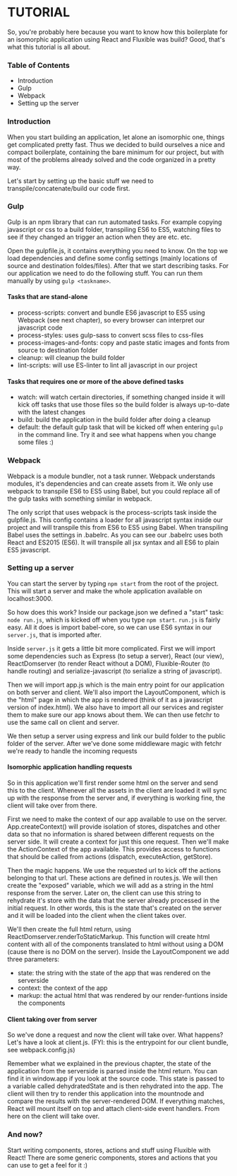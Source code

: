 # TUTORIAL #

So, you're probably here because you want to know how this boilerplate for an isomorphic application using React and Fluxible was build? Good, that's what this tutorial is all about.

### Table of Contents ###

* Introduction
* Gulp
* Webpack
* Setting up the server

### Introduction ###

When you start building an application, let alone an isomorphic one, things get complicated pretty fast. Thus we decided to build ourselves a nice and compact boilerplate, containing the bare minimum for our project, but with most of the problems already solved and the code organized in a pretty way.

Let's start by setting up the basic stuff we need to transpile/concatenate/build our code first.

### Gulp ###

Gulp is an npm library that can run automated tasks. For example copying javascript or css to a build folder, transpiling ES6 to ES5, watching files to see if they changed an trigger an action when they are etc. etc.

Open the gulpfile.js, it contains everything you need to know. On the top we load dependencies and define some config settings (mainly locations of source and destination foldes/files). After that we start describing tasks. For our application we need to do the following stuff. You can run them manually by using `gulp <taskname>`.

#### Tasks that are stand-alone ####
* process-scripts: convert and bundle ES6 javascript to ES5 using Webpack (see next chapter), so every browser can interpret our javascript code
* process-styles: uses gulp-sass to convert scss files to css-files
* process-images-and-fonts: copy and paste static images and fonts from source to destination folder
* cleanup: will cleanup the build folder
* lint-scripts: will use ES-linter to lint all javascript in our project

#### Tasks that requires one or more of the above defined tasks ####
* watch: will watch certain directories, if something changed inside it will kick off tasks that use those files so the build folder is always up-to-date with the latest changes
* build: build the application in the build folder after doing a cleanup
* default: the default gulp task that will be kicked off when entering `gulp` in the command line. Try it and see what happens when you change some files :)

### Webpack ###

Webpack is a module bundler, not a task runner. Webpack understands modules, it's dependencies and can create assets from it. We only use webpack to transpile ES6 to ES5 using Babel, but you could replace all of the gulp tasks with something similar in webpack.

The only script that uses webpack is the process-scripts task inside the gulpfile.js. This config contains a loader for all javascript syntax inside our project and will transpile this from ES6 to ES5 using Babel. When transpiling Babel uses the settings in .babelrc. As you can see our .babelrc uses both React and ES2015 (ES6). It will transpile all jsx syntax and all ES6 to plain ES5 javascript.

### Setting up a server ###

You can start the server by typing `npm start` from the root of the project. This will start a server and make the whole application available on localhost:3000.

So how does this work? Inside our package.json we defined a "start" task: `node run.js`, which is kicked off when you type `npm start`. `run.js` is fairly easy. All it does is import babel-core, so we can use ES6 syntax in our `server.js`, that is imported after.

Inside `server.js` it gets a little bit more complicated. First we will import some dependencies such as Express (to setup a server), React (our view), ReactDomserver (to render React without a DOM), Fluxible-Router (to handle routing) and serialize-javascript (to serialize a string of javascript).

Then we will import app.js which is the main entry point for our application on both server and client. We'll also import the LayoutComponent, which is the "html" page in which the app is rendered (think of it as a javascript version of index.html). We also have to import all our services and register them to make sure our app knows about them. We can then use fetchr to use the same call on client and server.

We then setup a server using express and link our build folder to the public folder of the server. After we've done some middleware magic with fetchr we're ready to handle the incoming requests

#### Isomorphic application handling requests ####

So in this application we'll first render some html on the server and send this to the client. Whenever all the assets in the client are loaded it will sync up with the response from the server and, if everything is working fine, the client will take over from there.

First we need to make the context of our app available to use on the server. App.createContext() will provide isolation of stores, dispatches and other data so that no information is shared between different requests on the server side. It will create a context for just this one request. Then we'll make the ActionContext of the app available. This provides access to functions that should be called from actions (dispatch, executeAction, getStore).

Then the magic happens. We use the requested url to kick off the actions belonging to that url. These actions are defined in routes.js. We will then create the "exposed" variable, which we will add as a string in the html response from the server. Later on, the client can use this string to rehydrate it's store with the data that the server already processed in the initial request. In other words, this is the state that's created on the server and it will be loaded into the client when the client takes over.

We'll then create the full html return, using ReactDomserver.renderToStaticMarkup. This function will create html content with all of the components translated to html without using a DOM (cause there is no DOM on the server). Inside the LayoutComponent we add three parameters:

* state: the string with the state of the app that was rendered on the serverside
* context: the context of the app
* markup: the actual html that was rendered by our render-funtions inside the components

#### Client taking over from server ####

So we've done a request and now the client will take over. What happens? Let's have a look at client.js. (FYI: this is the entrypoint for our client bundle, see webpack.config.js)

Remember what we explained in the previous chapter, the state of the application from the serverside is parsed inside the html return. You can find it in window.app if you look at the source code. This state is passed to a variable called dehydratedState and is then rehydrated into the app. The client will then try to render this application into the mountnode and compare the results with the server-rendered DOM. If everything matches, React will mount itself on top and attach client-side event handlers. From here on the client will take over.

### And now? ###

Start writing components, stores, actions and stuff using Fluxible with React! There are some generic components, stores and actions that you can use to get a feel for it :)
